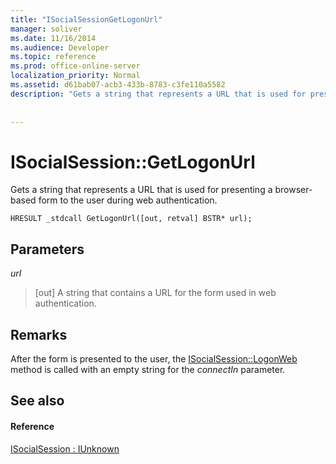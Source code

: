 ```yaml
---
title: "ISocialSessionGetLogonUrl"
manager: soliver
ms.date: 11/16/2014
ms.audience: Developer
ms.topic: reference
ms.prod: office-online-server
localization_priority: Normal
ms.assetid: d61bab07-acb3-433b-8783-c3fe110a5582
description: "Gets a string that represents a URL that is used for presenting a browser-based form to the user during web authentication."
 
 
---
```


# ISocialSession::GetLogonUrl

Gets a string that represents a URL that is used for presenting a browser-based form to the user during web authentication.
  
```
HRESULT _stdcall GetLogonUrl([out, retval] BSTR* url);
```

## Parameters

 _url_
  
> [out] A string that contains a URL for the form used in web authentication.
    
## Remarks

After the form is presented to the user, the [ISocialSession::LogonWeb](isocialsession-logonweb.md) method is called with an empty string for the  _connectIn_ parameter. 
  
## See also

#### Reference

[ISocialSession : IUnknown](isocialsessioniunknown.md)


